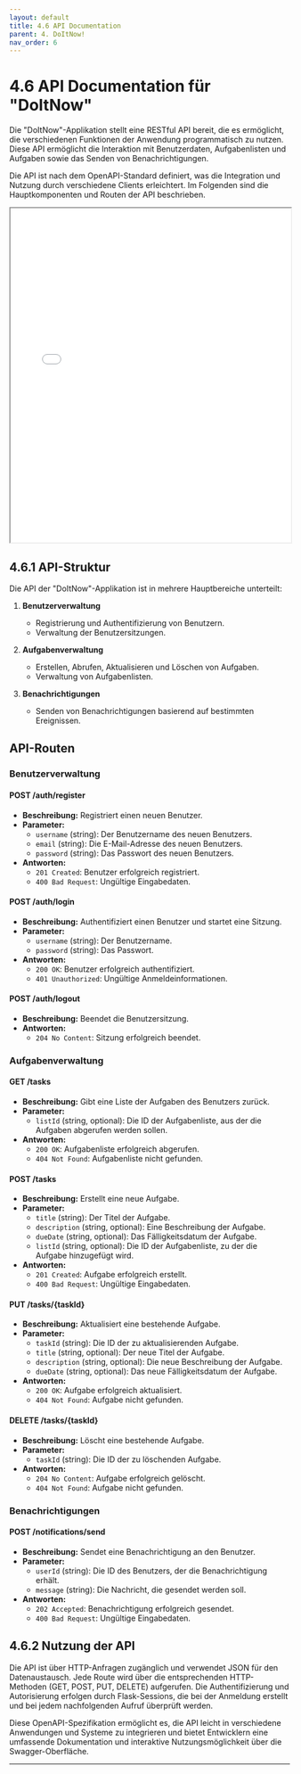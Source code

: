 ```yaml
---
layout: default
title: 4.6 API Documentation
parent: 4. DoItNow!
nav_order: 6
---
```


# 4.6 API Documentation für "DoItNow"

Die "DoItNow"-Applikation stellt eine RESTful API bereit, die es ermöglicht, die verschiedenen Funktionen der Anwendung programmatisch zu nutzen. Diese API ermöglicht die Interaktion mit Benutzerdaten, Aufgabenlisten und Aufgaben sowie das Senden von Benachrichtigungen.

Die API ist nach dem OpenAPI-Standard definiert, was die Integration und Nutzung durch verschiedene Clients erleichtert. Im Folgenden sind die Hauptkomponenten und Routen der API beschrieben.

<iframe src="../../resources/artifacts/swagger.html" width="100%" height="600px">
</iframe>

## 4.6.1 API-Struktur

Die API der "DoItNow"-Applikation ist in mehrere Hauptbereiche unterteilt:

1. **Benutzerverwaltung**
   - Registrierung und Authentifizierung von Benutzern.
   - Verwaltung der Benutzersitzungen.

2. **Aufgabenverwaltung**
   - Erstellen, Abrufen, Aktualisieren und Löschen von Aufgaben.
   - Verwaltung von Aufgabenlisten.

3. **Benachrichtigungen**
   - Senden von Benachrichtigungen basierend auf bestimmten Ereignissen.

## API-Routen

### Benutzerverwaltung

#### POST /auth/register

- **Beschreibung:** Registriert einen neuen Benutzer.
- **Parameter:** 
  - `username` (string): Der Benutzername des neuen Benutzers.
  - `email` (string): Die E-Mail-Adresse des neuen Benutzers.
  - `password` (string): Das Passwort des neuen Benutzers.
- **Antworten:**
  - `201 Created`: Benutzer erfolgreich registriert.
  - `400 Bad Request`: Ungültige Eingabedaten.

#### POST /auth/login

- **Beschreibung:** Authentifiziert einen Benutzer und startet eine Sitzung.
- **Parameter:** 
  - `username` (string): Der Benutzername.
  - `password` (string): Das Passwort.
- **Antworten:**
  - `200 OK`: Benutzer erfolgreich authentifiziert.
  - `401 Unauthorized`: Ungültige Anmeldeinformationen.

#### POST /auth/logout

- **Beschreibung:** Beendet die Benutzersitzung.
- **Antworten:**
  - `204 No Content`: Sitzung erfolgreich beendet.

### Aufgabenverwaltung

#### GET /tasks

- **Beschreibung:** Gibt eine Liste der Aufgaben des Benutzers zurück.
- **Parameter:**
  - `listId` (string, optional): Die ID der Aufgabenliste, aus der die Aufgaben abgerufen werden sollen.
- **Antworten:**
  - `200 OK`: Aufgabenliste erfolgreich abgerufen.
  - `404 Not Found`: Aufgabenliste nicht gefunden.

#### POST /tasks

- **Beschreibung:** Erstellt eine neue Aufgabe.
- **Parameter:**
  - `title` (string): Der Titel der Aufgabe.
  - `description` (string, optional): Eine Beschreibung der Aufgabe.
  - `dueDate` (string, optional): Das Fälligkeitsdatum der Aufgabe.
  - `listId` (string, optional): Die ID der Aufgabenliste, zu der die Aufgabe hinzugefügt wird.
- **Antworten:**
  - `201 Created`: Aufgabe erfolgreich erstellt.
  - `400 Bad Request`: Ungültige Eingabedaten.

#### PUT /tasks/{taskId}

- **Beschreibung:** Aktualisiert eine bestehende Aufgabe.
- **Parameter:**
  - `taskId` (string): Die ID der zu aktualisierenden Aufgabe.
  - `title` (string, optional): Der neue Titel der Aufgabe.
  - `description` (string, optional): Die neue Beschreibung der Aufgabe.
  - `dueDate` (string, optional): Das neue Fälligkeitsdatum der Aufgabe.
- **Antworten:**
  - `200 OK`: Aufgabe erfolgreich aktualisiert.
  - `404 Not Found`: Aufgabe nicht gefunden.

#### DELETE /tasks/{taskId}

- **Beschreibung:** Löscht eine bestehende Aufgabe.
- **Parameter:**
  - `taskId` (string): Die ID der zu löschenden Aufgabe.
- **Antworten:**
  - `204 No Content`: Aufgabe erfolgreich gelöscht.
  - `404 Not Found`: Aufgabe nicht gefunden.

### Benachrichtigungen

#### POST /notifications/send

- **Beschreibung:** Sendet eine Benachrichtigung an den Benutzer.
- **Parameter:**
  - `userId` (string): Die ID des Benutzers, der die Benachrichtigung erhält.
  - `message` (string): Die Nachricht, die gesendet werden soll.
- **Antworten:**
  - `202 Accepted`: Benachrichtigung erfolgreich gesendet.
  - `400 Bad Request`: Ungültige Eingabedaten.

## 4.6.2 Nutzung der API

Die API ist über HTTP-Anfragen zugänglich und verwendet JSON für den Datenaustausch. Jede Route wird über die entsprechenden HTTP-Methoden (GET, POST, PUT, DELETE) aufgerufen. Die Authentifizierung und Autorisierung erfolgen durch Flask-Sessions, die bei der Anmeldung erstellt und bei jedem nachfolgenden Aufruf überprüft werden.

Diese OpenAPI-Spezifikation ermöglicht es, die API leicht in verschiedene Anwendungen und Systeme zu integrieren und bietet Entwicklern eine umfassende Dokumentation und interaktive Nutzungsmöglichkeit über die Swagger-Oberfläche.

---

